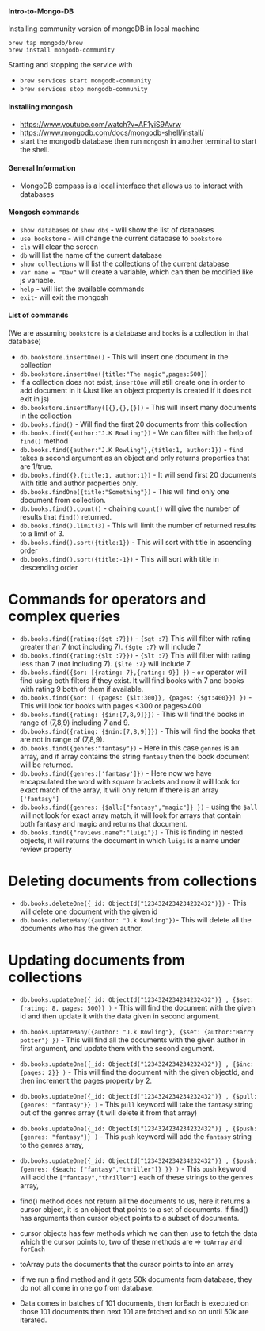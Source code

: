 #### Intro-to-Mongo-DB

Installing community version of mongoDB in local machine

```
brew tap mongodb/brew
brew install mongodb-community
```

Starting and stopping the service with

- `brew services start mongodb-community`
- `brew services stop mongodb-community`

#### Installing mongosh

- https://www.youtube.com/watch?v=AF1yiS9Avrw
- https://www.mongodb.com/docs/mongodb-shell/install/
- start the mongodb database then run `mongosh` in another terminal to start the shell.

#### General Information

- MongoDB compass is a local interface that allows us to interact with databases

#### Mongosh commands

- `show databases` or `show dbs` - will show the list of databases
- `use bookstore` - will change the current database to `bookstore`
- `cls` will clear the screen
- `db` will list the name of the current database
- `show collections` will list the collections of the current database
- `var name = "Dav"` will create a variable, which can then be modified like js variable.
- `help` - will list the available commands
- `exit`- will exit the mongosh

#### List of commands

(We are assuming `bookstore` is a database and `books` is a collection in that database)

- `db.bookstore.insertOne()` - This will insert one document in the collection
- `db.bookstore.insertOne({title:"The magic",pages:500})`
- If a collection does not exist, `insertOne` will still create one in order to add document in it (Just like an object property is created if it does not exit in js)
- `db.bookstore.insertMany([{},{},{}])` - This will insert many documents in the collection
- `db.books.find()` - Will find the first 20 documents from this collection
- `db.books.find({author:"J.K Rowling"})` - We can filter with the help of `find()` method
- `db.books.find({author:"J.K Rowling"},{title:1, author:1})` - `find` takes a second argument as an object and only returns properties that are 1/true.
- `db.books.find({},{title:1, author:1})` - It will send first 20 documents with title and author properties only.
- `db.books.findOne({title:"Something"})` - This will find only one document from collection.
- `db.books.find().count()` - chaining `count()` will give the number of results that `find()` returned.
- `db.books.find().limit(3)` - This will limit the number of returned results to a limit of 3.
- `db.books.find().sort({title:1})` - This will sort with title in ascending order
- `db.books.find().sort({title:-1})` - This will sort with title in descending order

# Commands for operators and complex queries

- `db.books.find({rating:{$gt :7}})` - `{$gt :7}` This will filter with rating greater than 7 (not including 7). `{$gte :7}` will include 7
- `db.books.find({rating:{$lt :7}})` - `{$lt :7}` This will filter with rating less than 7 (not including 7). `{$lte :7}` will include 7
- `db.books.find({$or: [{rating: 7},{rating: 9}] })` - `or` operator will find using both filters if they exist. It will find books with 7 and books with rating 9 both of them if available.
- `db.books.find({$or: [ {pages: {$lt:300}}, {pages: {$gt:400}}] })` - This will look for books with pages <300 or pages>400
- `db.books.find({rating: {$in:[7,8,9]}})` - This will find the books in range of (7,8,9) including 7 and 9.
- `db.books.find({rating: {$nin:[7,8,9]}})` - This will find the books that are not in range of (7,8,9).
- `db.books.find({genres:"fantasy"})` - Here in this case `genres` is an array, and if array contains the string `fantasy` then the book document will be returned.
- `db.books.find({genres:['fantasy']})` - Here now we have encapsulated the word with square brackets and now it will look for exact match of the array, it will only return if there is an array `['fantasy']`
- `db.books.find({genres: {$all:["fantasy","magic"]} })` - using the `$all` will not look for exact array match, it will look for arrays that contain both fantasy and magic and returns that document.
- `db.books.find({"reviews.name":"luigi"})` - This is finding in nested objects, it will returns the document in which `luigi` is a name under review property

# Deleting documents from collections

- `db.books.deleteOne({_id: ObjectId("1234324234234232432")})` - This will delete one document with the given id
- `db.books.deleteMany({author: "J.k Rowling"})`- This will delete all the documents who has the given author.

# Updating documents from collections

- `db.books.updateOne({_id: ObjectId("1234324234234232432")} , {$set: {rating: 8, pages: 500}} )` - This will find the document with the given id and then update it with the data given in second argument.
- `db.books.updateMany({author: "J.k Rowling"}, {$set: {author:"Harry potter"} })` - This will find all the documents with the given author in first argument, and update them with the second argument.
- `db.books.updateOne({_id: ObjectId("1234324234234232432")} , {$inc: {pages: 2}} )` - This will find the document with the given objectId, and then increment the pages property by 2.
- `db.books.updateOne({_id: ObjectId("1234324234234232432")} , {$pull: {genres: "fantasy"}} )` - This `pull` keyword will take the `fantasy` string out of the genres array (it will delete it from that array)
- `db.books.updateOne({_id: ObjectId("1234324234234232432")} , {$push: {genres: "fantasy"}} )` - This `push` keyword will add the `fantasy` string to the genres array,
- `db.books.updateOne({_id: ObjectId("1234324234234232432")} , {$push: {genres: {$each: ["fantasy","thriller"]} }} )` - This `push` keyword will add the `["fantasy","thriller"]` each of these strings to the genres array,



- find() method does not return all the documents to us, here it returns a cursor object, it is an object that points to a set of documents. If find() has arguments then cursor object points to a subset of documents.
- cursor objects has few methods which we can then use to fetch the data which the cursor points to, two of these methods are => `toArray` and `forEach`
- toArray puts the documents that the cursor points to into an array
- if we run a find method and it gets 50k documents from database, they do not all come in one go from database.
- Data comes in batches of 101 documents, then forEach is executed on those 101 documents then next 101 are fetched and so on until 50k are iterated.
